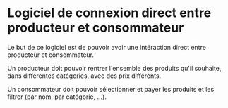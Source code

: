 # Logiciel de connexion direct entre producteur et consommateur

Le but de ce logiciel est de pouvoir avoir une intéraction direct entre producteur et consommateur.

Un producteur doit pouvoir rentrer l'ensemble des produits qu'il souhaite, dans différentes catégories, avec des prix différents.

Un consommateur doit pouvoir sélectionner et payer les produits et les filtrer (par nom, par catégorie, ...). 